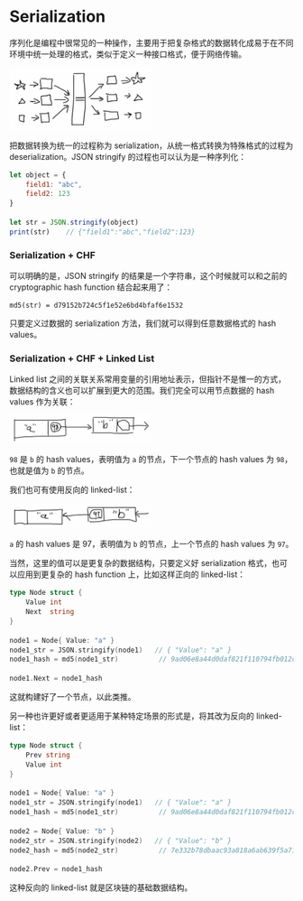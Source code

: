 # Serialization

序列化是编程中很常见的一种操作，主要用于把复杂格式的数据转化成易于在不同环境中统一处理的格式，类似于定义一种接口格式，便于网络传输。

<img src="/区块链是什么/assets/9.png" style="width:50%;">

把数据转换为统一的过程称为 serialization，从统一格式转换为特殊格式的过程为 deserialization。JSON stringify 的过程也可以认为是一种序列化：

``` javascript
let object = {
    field1: "abc",
    field2: 123
}

let str = JSON.stringify(object)    
print(str)    // {"field1":"abc","field2":123}
```

### Serialization + CHF

可以明确的是，JSON stringify 的结果是一个字符串，这个时候就可以和之前的 cryptographic hash function 结合起来用了：

```
md5(str) = d79152b724c5f1e52e6bd4bfaf6e1532
```

只要定义过数据的 serialization 方法，我们就可以得到任意数据格式的 hash values。

### Serialization + CHF + Linked List

Linked list 之间的关联关系常用变量的引用地址表示，但指针不是惟一的方式，数据结构的含义也可以扩展到更大的范围。我们完全可以用节点数据的 hash values 作为关联：

<img src="/区块链是什么/assets/10.png" style="width:50%;">

`98` 是 `b` 的 hash values，表明值为 `a` 的节点，下一个节点的 hash values 为 `98`，也就是值为 `b` 的节点。

我们也可有使用反向的 linked-list：

<img src="/区块链是什么/assets/11.png" style="width:50%;">

`a` 的 hash values 是 97，表明值为 `b` 的节点，上一个节点的 hash values 为 `97`。

当然，这里的值可以是更复杂的数据结构，只要定义好 serialization 格式，也可以应用到更复杂的 hash function 上，比如这样正向的 linked-list：

``` go javascript
type Node struct {
	Value int
	Next  string
}

node1 = Node{ Value: "a" }
node1_str = JSON.stringify(node1)   // { "Value": "a" }
node1_hash = md5(node1_str)          // 9ad06e8a44d0daf821f110794fb012c7

node1.Next = node1_hash
```

这就构建好了一个节点，以此类推。

另一种也许更好或者更适用于某种特定场景的形式是，将其改为反向的 linked-list：

``` go javascript
type Node struct {
    Prev string
	Value int
}

node1 = Node{ Value: "a" }
node1_str = JSON.stringify(node1)   // { "Value": "a" }
node1_hash = md5(node1_str)          // 9ad06e8a44d0daf821f110794fb012c7

node2 = Node{ Value: "b" }
node2_str = JSON.stringify(node2)   // { "Value": "b" }
node2_hash = md5(node2_str)          // 7e332b78dbaac93a818a6ab639f5a71b

node2.Prev = node1_hash
```

这种反向的 linked-list 就是区块链的基础数据结构。
